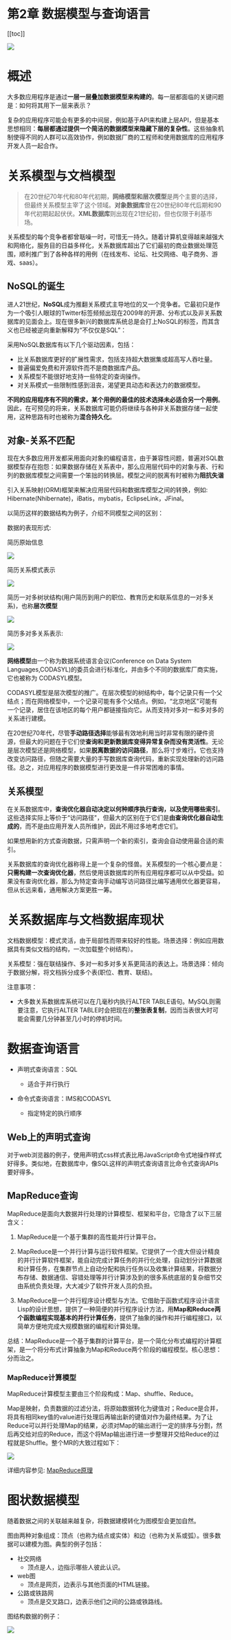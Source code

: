 # 第2章 数据模型与查询语言

[[toc]]

![](/_images/book-note/dataIntensiveApp/第二章导图.png)

# 概述

大多数应用程序是通过**一层一层叠加数据模型来构建的**。每一层都面临的关键问题是：如何将其用下一层来表示？

复杂的应用程序可能会有更多的中间层，例如基于API来构建上层API，但是基本思想相同：**每层都通过提供一个简洁的数据模型来隐藏下层的复杂性**。这些抽象机制使得不同的人群可以高效协作，例如数据厂商的工程师和使用数据库的应用程序开发人员一起合作。

# 关系模型与文档模型

> 在20世纪70年代和80年代初期，**网络模型和层次模型**是两个主要的选择，但最终关系模型主宰了这个领域。**对象数据库**曾在20世纪80年代后期和90年代初期起起伏伏。**XML数据库**则出现在21世纪初，但也仅限于利基市场。

关系模型的每个竞争者都曾聒噪一时，可惜无一持久。随着计算机变得越来越强大和网络化，服务目的日益多样化，关系数据库超出了它们最初的商业数据处理范围，顺利推广到了各种各样的用例（在线发布、论坛、社交网络、电子商务、游戏、saas）。

## NoSQL的诞生

进人21世纪，**NoSQL**成为推翻关系模式主导地位的又一个竞争者。它最初只是作为一个吸引人眼球的Twitter标签频频出现在2009年的开源、分布式以及非关系数据库的见面会上。现在很多新兴的数据库系统总是会打上NoSQL的标签，而其含义也已经被逆向重新解释为“不仅仅是SQL”：

采用NoSQL数据库有以下几个驱动因素，包括：

* 比关系数据库更好的扩展性需求，包括支持超大数据集或超高写人吞吐量。
* 普遍偏爱免费和开源软件而不是商数据库产品。
* 关系模型不能很好地支持一些特定的查询操作。
* 对关系模式一些限制性感到沮丧，渴望更具动态和表达力的数据模型。

**不同的应用程序有不同的需求，某个用例的最佳的技术选择未必适合另一个用例**。因此，在可预见的将来，关系数据库可能仍将继续与各种非关系数据存储一起使用，这种思路有时也被称为**混合持久化**。

## 对象-关系不匹配

现在大多数应用开发都采用面向对象的编程语言，由于兼容性问题，普遍对SQL数据模型存在抱怨：如果数据存储在关系表中，那么应用层代码中的对象与表、行和列的数据库模型之间需要一个笨拙的转换层。模型之间的脱离有时被称为**阻抗失谐**

引入关系映射(ORM)框架来解决应用层代码和数据库模型之间的转换，例如: Hibernate(Nhibernate)，iBatis，mybatis，EclipseLink，JFinal。

以简历这样的数据结构为例子，介绍不同模型之间的区别：

数据的表现形式:

简历原始信息

![](/_images/book-note/dataIntensiveApp/简历原始信息.png)

简历关系模式表示

![](/_images/book-note/dataIntensiveApp/简历关系模式表示.png)

简历一对多树状结构(用户简历到用户的职位、教育历史和联系信息的一对多关系)，也称**层次模型**

![](/_images/book-note/dataIntensiveApp/简历一对多树状结构.png)

简历多对多关系表示:

![](/_images/book-note/dataIntensiveApp/简历多对多关系表示.png)

**网络模型**由一个称为数据系统语言会议(Conference on Data System Languages,CODASYL)的委员会进行标准化，并由多个不同的数据库厂商实施，它也被称为
CODASYL模型。

CODASYL模型是层次模型的推广。在层次模型的树结构中，每个记录只有一个父结点；而在网络模型中，一个记录可能有多个父结点。例如，“北京地区"可能有
一个记录，居住在该地区的每个用户都链接指向它。从而支持对多对一和多对多的关系进行建模。

在20世纪70年代，尽管**手动路径选择**能够最有效地利用当时非常有限的硬件资源，但最大的问题在于它们使**查询和更新数据库变得异常复杂而没有灵活性**。无论是层次模型还是网络模型，如果**脱离数据的访问路径**，那么将寸步难行。它也支持改变访问路径，但随之需要大量的手写数据库查询代码，重新实现处理新的访问路径。总之，对应用程序的数据模型进行更改是一件非常困难的事情。

## 关系模型

在关系数据库中，**查询优化器自动决定以何种顺序执行查询，以及使用哪些索引**。这些选择实际上等价于“访问路径"，但最大的区别在于它们是**由查询优化器自动生成的**，而不是由应用开发人员所维护，因此不用过多地考虑它们。

如果想用新的方式查询数据，只需声明一个新的索引，查询会自动使用最合适的索引。

关系数据库的查询优化器称得上是一个复杂的怪兽。关系模型的一个核心要点是：**只需构建一次查询优化器**，然后使用该数据库的所有应用程序都可以从中受益。如果没有查询优化器，那么为特定查询手动编写访问路径比编写通用优化器更容易，但从长远来看，通用解决方案更胜一筹。

# 关系数据库与文档数据库现状

文档数据模型：模式灵活，由于局部性而带来较好的性能。场景选择：例如应用数据具有类似文档的结构，一次加载整个树结构）。

关系模型：强在联结操作、多对一和多对多关系更简洁的表达上。场景选择：倾向于数据分解，将文档拆分成多个表(职位、教育、联结)。

注意事项：

* 大多数关系数据库系统可以在几毫秒内执行ALTER TABLE语句。MySQL则需要注意，它执行ALTER TABLE时会把现在的**整张表复制**，因而当表很大时可能会需要几分钟甚至几小时的停机时间。

# 数据查询语言

* 声明式查询语言：SQL
    * 适合于并行执行

* 命令式查询语言：IMS和CODASYL
    * 指定特定的执行顺序

## Web上的声明式查询

对于web浏览器的例子，使用声明式css样式表比用JavaScript命令式地操作样式好得多。类似地，在数据库中，像SQL这样的声明式查询语言比命令式查询APIs要好得多。

## MapReduce查询

MapReduce是面向大数据并行处理的计算模型、框架和平台，它隐含了以下三层含义：

1. MapReduce是一个基于集群的高性能并行计算平台。

2. MapReduce是一个并行计算与运行软件框架。它提供了一个庞大但设计精良的并行计算软件框架，能自动完成计算任务的并行化处理，自动划分计算数据和计算任务，在集群节点上自动分配和执行任务以及收集计算结果，将数据分布存储、数据通信、容错处理等并行计算涉及到的很多系统底层的复杂细节交由系统负责处理，大大减少了软件开发人员的负担。

3. MapReduce是一个并行程序设计模型与方法。它借助于函数式程序设计语言Lisp的设计思想，提供了一种简便的并行程序设计方法，用**Map和Reduce两个函数编程实现基本的并行计算任务**，提供了抽象的操作和并行编程接口，以简单方便地完成大规模数据的编程和计算处理。

总结：MapReduce是一个基于集群的计算平台，是一个简化分布式编程的计算框架，是一个将分布式计算抽象为Map和Reduce两个阶段的编程模型。核心思想：分而治之。

### MapReduce计算模型

MapReduce计算模型主要由三个阶段构成：Map、shuffle、Reduce。

Map是映射，负责数据的过滤分法，将原始数据转化为键值对；Reduce是合并，将具有相同key值的value进行处理后再输出新的键值对作为最终结果。为了让Reduce可以并行处理Map的结果，必须对Map的输出进行一定的排序与分割，然后再交给对应的Reduce，而这个将Map输出进行进一步整理并交给Reduce的过程就是Shuffle。整个MR的大致过程如下：

![](/_images/book-note/dataIntensiveApp/MapReduce.png)

详细内容参见: [MapReduce原理](https://blog.csdn.net/weixin_45366499/article/details/106892489)

# 图状数据模型

随着数据之间的关联越来越复杂，将数据建模转化为图模型会更加自然。

图由两种对象组成：顶点（也称为结点或实体）和边（也称为关系或弧）。很多数据可以建模为图。典型的例子包括：

* 社交网络
    * 顶点是人，边指示哪些人彼此认识。
* web图
    * 顶点是网页，边表示与其他页面的HTML链接。
* 公路或铁路网
    * 顶点是交叉路口，边表示他们之间的公路或铁路线。

图结构数据的例子：

![](/_images/book-note/dataIntensiveApp/图结构数据的例子.png)